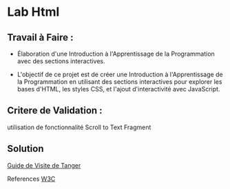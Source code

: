 # Lab Html
## Travail à Faire :

- Élaboration d'une Introduction à l'Apprentissage de la Programmation avec des sections interactives.

- L'objectif de ce projet est de créer une Introduction à l'Apprentissage de la Programmation en utilisant des sections interactives pour explorer les bases d'HTML, les styles CSS, et l'ajout d'interactivité avec JavaScript.
  
## Critere de Validation :
utilisation de fonctionnalité Scroll to Text Fragment

## Solution
[Guide de Visite de Tanger](./index.html)

References
[W3C](https://wicg.github.io/scroll-to-text-fragment/)